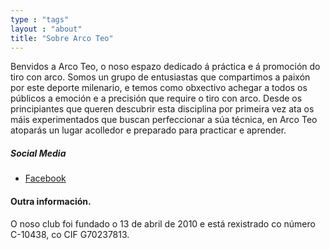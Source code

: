 ```yaml
---
type : "tags"
layout : "about"
title: "Sobre Arco Teo"
---
```


Benvidos a Arco Teo, o noso espazo dedicado á práctica e á promoción do tiro con arco. Somos un grupo de entusiastas que compartimos a paixón por este deporte milenario, e temos como obxectivo achegar a todos os públicos a emoción e a precisión que require o tiro con arco. Desde os principiantes que queren descubrir esta disciplina por primeira vez ata os máis experimentados que buscan perfeccionar a súa técnica, en Arco Teo atoparás un lugar acolledor e preparado para practicar e aprender.



##### Social Media
- [Facebook](https://www.facebook.com/profile.php?id=100009674951371)
<!--  [Instagram](https://www.instagram.com/binovarghese_)
- [Twitter](https://twitter.com/binovarghese_)
- [Linkedin](https://linkedin.com/in/binovarghese-)
 -->

#### Outra información.
O noso club foi fundado o 13 de abril de 2010 e está rexistrado co número C-10438, co CIF G70237813.







